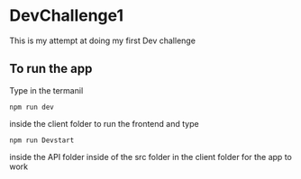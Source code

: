 # DevChallenge1
 This is my attempt at doing my first Dev challenge
## To run the app

Type in the termanil 
```
npm run dev
```
inside the  client folder to run the frontend
and type 
```
npm run Devstart
```
inside the API folder inside of the src folder in the client folder for the app to work